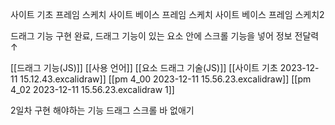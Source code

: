 사이트 기초 프레임 스케치
사이트 베이스 프레임 스케치
사이트 베이스 프레임 스케치2

드래그 기능 구현 완료, 
드래그 기능이 있는 요소 안에 스크롤 기능을 넣어 정보 전달력 ↑

[[드래그 기능(JS)]]
[[사용 언어]]
[[요소 드래그 기술(JS)]]
[[사이트 기초 2023-12-11 15.12.43.excalidraw]]
[[pm 4_00 2023-12-11 15.56.23.excalidraw]]
[[pm 4_02 2023-12-11 15.56.23.excalidraw 1]]

2일차 구현 해야하는 기능 
드래그 스크롤 바 없애기



